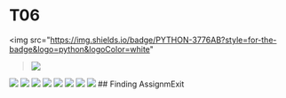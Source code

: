 # T06
<img src="https://img.shields.io/badge/PYTHON-3776AB?style=for-the-badge&logo=python&logoColor=white"
><img src="https://img.shields.io/badge/PYCHARM-000000?style=for-the-badge&logo=pycharm&logoColor=white">
<img src="https://img.shields.io/badge/BLENDER-F5792A?style=for-the-badge&logo=blender&logoColor=white">
<img src="https://img.shields.io/badge/VISUAL STUDIO-5C2D91?style=for-the-badge&logo=visual%20studio&logoColor=white">
<img src="https://img.shields.io/badge/UNREAL ENGINE-007396?style=for-the-badge&logo=unreal%20engine&logoColor=white">
<img src="https://img.shields.io/badge/ADOBE AFTER EFFECTS-9999FF?style=for-the-badge&logo=adobe%20after%20effects%20engine&logoColor=white">
<img src="https://img.shields.io/badge/GITHUB-181717?style=for-the-badge&logo=github&logoColor=white">
<img src="https://img.shields.io/badge/MICROSOFT POWERPOINT-B7472A?style=for-the-badge&logo=microsoft%20powerpoint&logoColor=white">
<img src="https://img.shields.io/badge/DISCORD-5865F2?style=for-the-badge&logo=discord&logoColor=white">
<img src="https://img.shields.io/badge/YOUTUBE-FF0000?style=for-the-badge&logo=youtube&logoColor=white">
## Finding AssignmExit
